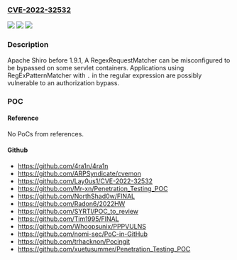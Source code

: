### [CVE-2022-32532](https://cve.mitre.org/cgi-bin/cvename.cgi?name=CVE-2022-32532)
![](https://img.shields.io/static/v1?label=Product&message=Apache%20Shiro&color=blue)
![](https://img.shields.io/static/v1?label=Version&message=n%2Fa&color=blue)
![](https://img.shields.io/static/v1?label=Vulnerability&message=CWE-863%20Incorrect%20Authorization&color=brighgreen)

### Description

Apache Shiro before 1.9.1, A RegexRequestMatcher can be misconfigured to be bypassed on some servlet containers. Applications using RegExPatternMatcher with `.` in the regular expression are possibly vulnerable to an authorization bypass.

### POC

#### Reference
No PoCs from references.

#### Github
- https://github.com/4ra1n/4ra1n
- https://github.com/ARPSyndicate/cvemon
- https://github.com/Lay0us1/CVE-2022-32532
- https://github.com/Mr-xn/Penetration_Testing_POC
- https://github.com/NorthShad0w/FINAL
- https://github.com/Radon6/2022HW
- https://github.com/SYRTI/POC_to_review
- https://github.com/Tim1995/FINAL
- https://github.com/Whoopsunix/PPPVULNS
- https://github.com/nomi-sec/PoC-in-GitHub
- https://github.com/trhacknon/Pocingit
- https://github.com/xuetusummer/Penetration_Testing_POC

